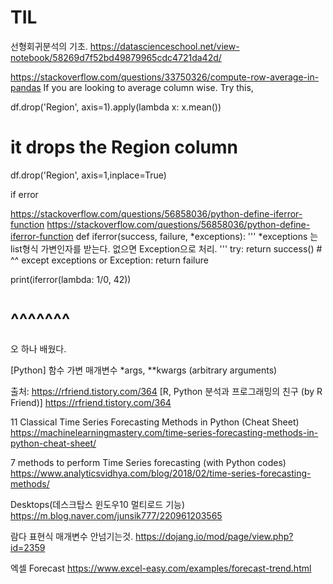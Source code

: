 
# TIL


선형회귀분석의 기초.
https://datascienceschool.net/view-notebook/58269d7f52bd49879965cdc4721da42d/


https://stackoverflow.com/questions/33750326/compute-row-average-in-pandas
If you are looking to average column wise. Try this,

df.drop('Region', axis=1).apply(lambda x: x.mean())

# it drops the Region column
df.drop('Region', axis=1,inplace=True)


if error

https://stackoverflow.com/questions/56858036/python-define-iferror-function
https://stackoverflow.com/questions/56858036/python-define-iferror-function
def iferror(success, failure, *exceptions):
  '''
    *exceptions 는 list형식 가변인자를 받는다. 
    없으면 Exception으로 처리.
    '''
    try:
        return success()
        #             ^^
    except exceptions or Exception:
        return failure

print(iferror(lambda: 1/0, 42))
#             ^^^^^^^
오 하나 배웠다.

[Python] 함수 가변 매개변수 *args, **kwargs (arbitrary arguments)

출처: https://rfriend.tistory.com/364 [R, Python 분석과 프로그래밍의 친구 (by R Friend)]
https://rfriend.tistory.com/364



11 Classical Time Series Forecasting Methods in Python (Cheat Sheet)
https://machinelearningmastery.com/time-series-forecasting-methods-in-python-cheat-sheet/

7 methods to perform Time Series forecasting (with Python codes)
https://www.analyticsvidhya.com/blog/2018/02/time-series-forecasting-methods/


Desktops(데스크탑스 윈도우10 멀티로드 기능)
https://m.blog.naver.com/junsik777/220961203565


람다 표현식 매개변수 안넘기는것.
https://dojang.io/mod/page/view.php?id=2359


엑셀 Forecast
https://www.excel-easy.com/examples/forecast-trend.html
